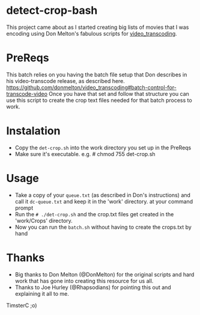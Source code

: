 # detect-crop-bash

This project came about as I started creating big lists of movies that I was encoding using Don Melton's fabulous scripts for [video_transcoding](https://github.com/donmelton/video_transcoding).

# PreReqs
This batch relies on you having the batch file setup that Don describes in his video-transcode release, as described here. https://github.com/donmelton/video_transcoding#batch-control-for-transcode-video
Once you have that set and follow that structure you can use this script to create the crop text files needed for that batch process to work.

# Instalation
- Copy the `det-crop.sh` into the work directory you set up in the PreReqs
- Make sure it's executable. e.g. # chmod 755 det-crop.sh

# Usage
- Take a copy of your `queue.txt` (as described in Don's instructions) and call it `dc-queue.txt` and keep it in the 'work' directory.
at your command prompt 
- Run the `# ./det-crop.sh` and the crop.txt files get created in the 'work/Crops' directory.
- Now you can run the `batch.sh` without having to create the crops.txt by hand

# Thanks
- Big thanks to Don Melton (@DonMelton) for the original scripts and hard work that has gone into creating this resource for us all.
- Thanks to Joe Hurley (@Rhapsodians) for pointing this out and explaining it all to me.

TimsterC ;o)

